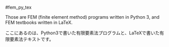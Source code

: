 #fem_py_tex

Those are FEM (finite element method) programs written in Python 3, 
and FEM textbooks written in LaTeX. 

ここにあるのは、Python3で書いた有限要素法プログラムと、LaTeXで書いた有限要素法テキストです。

